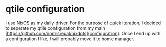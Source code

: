 # qtile configuration

I use NixOS as my daily driver. For the purpose of quick iteration, I decided to seperate my qtile configuration from my main [https://github.com/nomisreual/nixdots](configuration). Once I end up with a configuration I like, I will probably move it to home manager.
